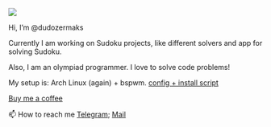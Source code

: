 ![](https://www.codewars.com/users/dudozer_mask/badges/large)

Hi, I’m @dudozermaks

Currently I am working on Sudoku projects, like different solvers and app for solving Sudoku.

Also, I am an olympiad programmer. I love to solve code problems!

My setup is:
Arch Linux (again) + bspwm. [config + install script](https://github.com/dudozermaks/config)

[Buy me a coffee](https://www.buymeacoffee.com/dudozer_maks)

📫 How to reach me [Telegram](https://t.me/dudozer_maks); [Mail](mailto:maks.razrushitel08@gmail.com)
